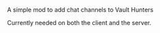 A simple mod to add chat channels to Vault Hunters

Currently needed on both the client and the server.

